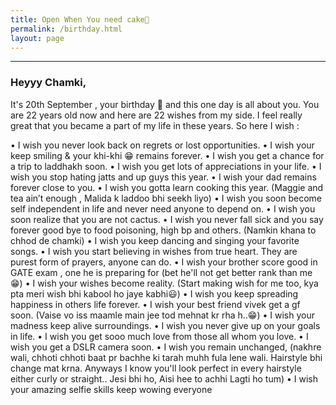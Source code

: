 ```yaml
---
title: Open When You need cake🎂
permalink: /birthday.html
layout: page
---
```

<hr />

### Heyyy Chamki,

It's 20th September , your birthday 🎂 and this one day is all about you. You are 22 years old now and here are 22 wishes from my side. I feel really great that you became a part of my life in these years. So here I wish :

• I wish you never look back on regrets or lost opportunities.
• I wish your keep smiling & your khi-khi 😁 remains forever.
• I wish you get a chance for a trip to laddhakh soon.
• I wish you get lots of appreciations in your life.
• I wish you stop hating jatts and up guys this year.
• I wish your dad remains forever close to you.
• I wish you gotta learn cooking this year. (Maggie and tea ain’t enough , Malida k laddoo
bhi seekh liyo)
• I wish you soon become self independent in life and never need anyone to depend on.
• I wish you soon realize that you are not cactus.
• I wish you never fall sick and you say forever good bye to food poisoning, high bp and 
others. (Namkin khana to chhod de chamki)
• I wish you keep dancing and singing your favorite songs.
• I wish you start believing in wishes from true heart. They are purest form of prayers,
anyone can do.
• I wish your brother score good in GATE exam , one he is preparing for (bet he'll not get 
better rank than me 😁)
• I wish your wishes become reality. (Start making wish for me too, kya pta meri wish bhi 
kabool ho jaye kabhi😃)
• I wish you keep spreading happiness in others life forever.
• I wish your best friend vivek get a gf soon. (Vaise vo iss maamle main jee tod mehnat kr 
rha h..😁)
• I wish your madness keep alive surroundings.
• I wish you never give up on your goals in life.
• I wish you get sooo much love from those all whom you love.
• I wish you get a DSLR camera soon.
• I wish you remain unchanged, (nakhre wali, chhoti chhoti baat pr bachhe ki tarah muhh 
fula lene wali. Hairstyle bhi change mat krna. Anyways I know you'll look perfect in every 
hairstyle either curly or straight.. Jesi bhi ho, Aisi hee to achhi Lagti ho tum)
• I wish your amazing selfie skills keep wowing everyone 





